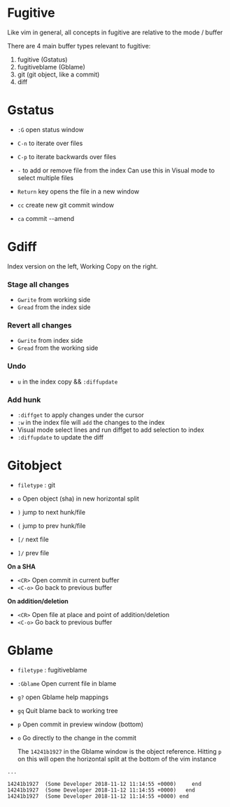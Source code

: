 # Fugitive

Like vim in general, all concepts in fugitive are relative to the mode / buffer

There are 4 main buffer types relevant to fugitive:

1. fugitive (Gstatus)
2. fugitiveblame (Gblame)
3. git (git object, like a commit)
4. diff

# Gstatus

- `:G`  open status window
- `C-n` to iterate over files
- `C-p` to iterate backwards over files

- `-` to add or remove file from the index
    Can use this in Visual mode to select multiple files
- `Return` key opens the file in a new window

- `cc` create new git commit window
- `ca` commit --amend

# Gdiff

Index version on the left, Working Copy on the right.

### Stage all changes
 - `Gwrite` from working side
 - `Gread` from the index side

### Revert all changes
 - `Gwrite` from index side
 - `Gread` from the working side

### Undo
 - `u` in the index copy && `:diffupdate`

### Add hunk
  - `:diffget` to apply changes under the cursor
  - `:w` in the index file will `add` the changes to the index
  - Visual mode select lines and run diffget to add selection to index
  - `:diffupdate` to update the diff

# Gitobject
- `filetype` : git

- `o` Open object (sha) in new horizontal split
- `)`  jump to next hunk/file
- `(`  jump to prev hunk/file
- `[/` next file
- `]/` prev file

**On a SHA**
- `<CR>`  Open commit in current buffer
- `<C-o>` Go back to previous buffer

**On addition/deletion**
- `<CR>` Open file at place and point of addition/deletion
- `<C-o>` Go back to previous buffer

# Gblame

- `filetype` : fugitiveblame

- `:Gblame` Open current file in blame
- `g?` open Gblame help mappings
- `gq` Quit blame back to working tree
- `p`  Open commit in preview window (bottom)
- `o`  Go directly to the change in the commit

    The `14241b1927` in the Gblame window is the object reference.
    Hitting `p` on this will open the horizontal split at the bottom of the vim instance


```
...

14241b1927  (Some Developer 2018-11-12 11:14:55 +0000)     end
14241b1927  (Some Developer 2018-11-12 11:14:55 +0000)   end
14241b1927  (Some Developer 2018-11-12 11:14:55 +0000) end
```


